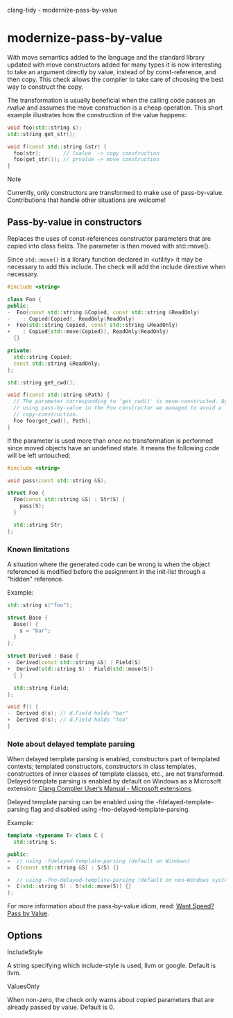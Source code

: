 clang-tidy - modernize-pass-by-value

</div>

# modernize-pass-by-value

With move semantics added to the language and the standard library
updated with move constructors added for many types it is now
interesting to take an argument directly by value, instead of by
const-reference, and then copy. This check allows the compiler to take
care of choosing the best way to construct the copy.

The transformation is usually beneficial when the calling code passes an
*rvalue* and assumes the move construction is a cheap operation. This
short example illustrates how the construction of the value happens:

``` c++
void foo(std::string s);
std::string get_str();

void f(const std::string &str) {
  foo(str);       // lvalue  -> copy construction
  foo(get_str()); // prvalue -> move construction
}
```

<div class="note">

<div class="title">

Note

</div>

Currently, only constructors are transformed to make use of
pass-by-value. Contributions that handle other situations are welcome!

</div>

## Pass-by-value in constructors

Replaces the uses of const-references constructor parameters that are
copied into class fields. The parameter is then moved with
<span class="title-ref">std::move()</span>.

Since `std::move()` is a library function declared in
<span class="title-ref">\<utility\></span> it may be necessary to add
this include. The check will add the include directive when necessary.

``` c++
#include <string>

class Foo {
public:
-  Foo(const std::string &Copied, const std::string &ReadOnly)
-    : Copied(Copied), ReadOnly(ReadOnly)
+  Foo(std::string Copied, const std::string &ReadOnly)
+    : Copied(std::move(Copied)), ReadOnly(ReadOnly)
  {}

private:
  std::string Copied;
  const std::string &ReadOnly;
};

std::string get_cwd();

void f(const std::string &Path) {
  // The parameter corresponding to 'get_cwd()' is move-constructed. By
  // using pass-by-value in the Foo constructor we managed to avoid a
  // copy-construction.
  Foo foo(get_cwd(), Path);
}
```

If the parameter is used more than once no transformation is performed
since moved objects have an undefined state. It means the following code
will be left untouched:

``` c++
#include <string>

void pass(const std::string &S);

struct Foo {
  Foo(const std::string &S) : Str(S) {
    pass(S);
  }

  std::string Str;
};
```

### Known limitations

A situation where the generated code can be wrong is when the object
referenced is modified before the assignment in the init-list through a
"hidden" reference.

Example:

``` c++
std::string s("foo");

struct Base {
  Base() {
    s = "bar";
  }
};

struct Derived : Base {
-  Derived(const std::string &S) : Field(S)
+  Derived(std::string S) : Field(std::move(S))
  { }

  std::string Field;
};

void f() {
-  Derived d(s); // d.Field holds "bar"
+  Derived d(s); // d.Field holds "foo"
}
```

### Note about delayed template parsing

When delayed template parsing is enabled, constructors part of templated
contexts; templated constructors, constructors in class templates,
constructors of inner classes of template classes, etc., are not
transformed. Delayed template parsing is enabled by default on Windows
as a Microsoft extension: [Clang Compiler User’s Manual - Microsoft
extensions](https://clang.llvm.org/docs/UsersManual.html#microsoft-extensions).

Delayed template parsing can be enabled using the
<span class="title-ref">-fdelayed-template-parsing</span> flag and
disabled using
<span class="title-ref">-fno-delayed-template-parsing</span>.

Example:

``` c++
template <typename T> class C {
  std::string S;

public:
=  // using -fdelayed-template-parsing (default on Windows)
=  C(const std::string &S) : S(S) {}

+  // using -fno-delayed-template-parsing (default on non-Windows systems)
+  C(std::string S) : S(std::move(S)) {}
};
```

<div class="seealso">

For more information about the pass-by-value idiom, read: [Want Speed?
Pass by Value]().

</div>

## Options

<div class="option">

IncludeStyle

A string specifying which include-style is used,
<span class="title-ref">llvm</span> or
<span class="title-ref">google</span>. Default is
<span class="title-ref">llvm</span>.

</div>

<div class="option">

ValuesOnly

When non-zero, the check only warns about copied parameters that are
already passed by value. Default is <span class="title-ref">0</span>.

</div>
